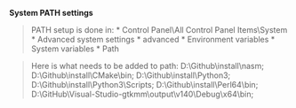 **System PATH settings**

>PATH setup is done in:
	* Control Panel\All Control Panel Items\System 
	* Advanced system settings 
	* advanced 
	* Environment variables
	* System variables
	* Path

>Here is what needs to be added to path:
	D:\Github\install\nasm;
	D:\Github\install\CMake\bin;
	D:\Github\install\Python3;
	D:\Github\install\Python3\Scripts;
	D:\Github\install\Perl64\bin;
	D:\GitHub\Visual-Studio-gtkmm\output\v140\Debug\x64\bin;